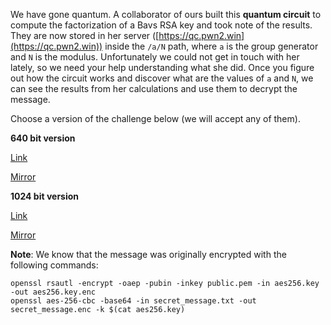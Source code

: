 
We have gone quantum. A collaborator of ours built this **quantum circuit** to compute the factorization of a Bavs RSA key and took note of the results. They are now stored in her server ([https://qc.pwn2.win](https://qc.pwn2.win)) inside the `/a/N` path, where `a` is the group generator and `N` is the modulus. Unfortunately we could not get in touch with her lately, so we need your help understanding what she did. Once you figure out how the circuit works and discover what are the values of `a` and `N`, we can see the results from her calculations and use them to decrypt the message.

Choose a version of the challenge below (we will accept any of them).

**640 bit version**

[Link](https://cloud.ufscar.br:8080/v1/AUTH_c93b694078064b4f81afd2266a502511/static.pwn2win.party/back-to-bletchley-park_e27c9e079019f76ac913fa01933fc65147e1c06adf49d70b8c3cc868593eadbb.tar.gz)

[Mirror](https://static.pwn2win.party/back-to-bletchley-park_e27c9e079019f76ac913fa01933fc65147e1c06adf49d70b8c3cc868593eadbb.tar.gz)

**1024 bit version**

[Link](https://cloud.ufscar.br:8080/v1/AUTH_c93b694078064b4f81afd2266a502511/static.pwn2win.party/back-to-bletchley-park_b349f5d19905bcdf8f4abd01f321f2e05adf0979dcf3b435465deaabbc913dec.tar.xz)

[Mirror](https://static.pwn2win.party/back-to-bletchley-park_b349f5d19905bcdf8f4abd01f321f2e05adf0979dcf3b435465deaabbc913dec.tar.xz)

**Note**: We know that the message was originally encrypted with the following commands:

```
openssl rsautl -encrypt -oaep -pubin -inkey public.pem -in aes256.key -out aes256.key.enc
openssl aes-256-cbc -base64 -in secret_message.txt -out secret_message.enc -k $(cat aes256.key)
```
